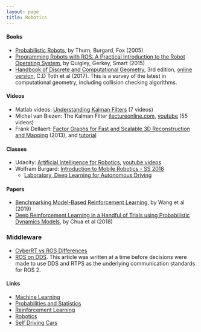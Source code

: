 ```yaml
---
layout: page
title: Robotics
---
```

#### Books
* [Probabilistic Robots](https://docs.ufpr.br/~danielsantos/ProbabilisticRobotics.pdf), by Thurn, Burgard, Fox (2005)
* [Programming Robots with ROS: A Practical Introduction to the Robot Operating System](https://www.amazon.com/Programming-Robots-ROS-Practical-Introduction-dp-1449323898/dp/1449323898/ref=mt_other?_encoding=UTF8&me=&qid=), by Quigley, Gerkey, Smart (2015)
* [Handbook of Discrete and Computational Geometry](https://www.amazon.com/Handbook-Discrete-Computational-Mathematics-Applications/dp/1498711391), 3rd edition, [online version](http://www.csun.edu/~ctoth/Handbook/HDCG3.html), C.D Toth et al (2017). This is a survey of the latest in computational geometry, including collision checking algorithms.

#### Videos
* Matlab videos: [Understanding Kalman Filters](https://www.youtube.com/watch?v=mwn8xhgNpFY) (7 videos)
*  Michel van Biezen: The Kalman Filter [ilectureonline.com](http://www.ilectureonline.com/lectures/subject/SPECIAL%20TOPICS/26/190), [youtube](https://www.youtube.com/watch?v=CaCcOwJPytQ) (55 videos)
* Frank Dellaert: [Factor Graphs for Fast and Scalable 3D Reconstruction and Mapping](http://videolectures.net/bmvc2013_dellaert_factor_graphs/) (2013), and [tutorial](https://gtsam.org/tutorials/intro.html)

#### Classes
* Udacity: [Artificial Intelligence for Robotics](https://classroom.udacity.com/courses/cs271), [youtube videos](https://www.youtube.com/watch?v=Uqt_pRbR8rI)
* Wolfram Burgard: [Introduction to Mobile Robotics - SS 2018](http://ais.informatik.uni-freiburg.de/teaching/ss18/robotics/)
  * [Laboratory, Deep Learning for Autonomous Driving](http://ais.informatik.uni-freiburg.de/teaching/ss18/driving_lab/)

#### Papers
* [Benchmarking Model-Based Reinforcement Learning](https://arxiv.org/pdf/1907.02057.pdf), by Wang et al (2019)
* [Deep Reinforcement Learning in a Handful of Trials using Probabilistic Dynamics Models](https://arxiv.org/abs/1805.12114), by Chua et al (2018)

### Middleware
* [CyberRT vs ROS Differences](https://github.com/ApolloAuto/apollo/issues/6529)
* [ROS on DDS](https://design.ros2.org/articles/ros_on_dds.html). This article was written at a time before decisions were made to use DDS and RTPS as the underlying communication standards for ROS 2. 

#### Links
* [Machine Learning](machine_learning.md)
* [Probabilities and Statistics](probabilities_and_statistics.md)
* [Reinforcement Learning](reinforcement_learning.md)
* [Robotics](robotics.md)
* [Self Driving Cars](self_driving_cars.md)
